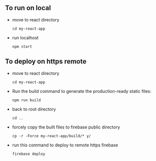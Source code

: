 ## To run on local
- move to react directory
    ```
    cd my-react-app
    ```
- run localhost
    ```
    npm start
    ```

## To deploy on https remote
- move to react directory
    ```
    cd my-react-app
    ```
- Run the build command to generate the production-ready static files:
    ```
    npm run build
    ```
- back to root directory
    ```
    cd ..
    ```
- forcely copy the built files to firebase public directory
    ```
    cp -r -Force my-react-app/build/* y/
    ```
- run this command to deploy to remote https firebase
    ```
    firebase deploy
    ```